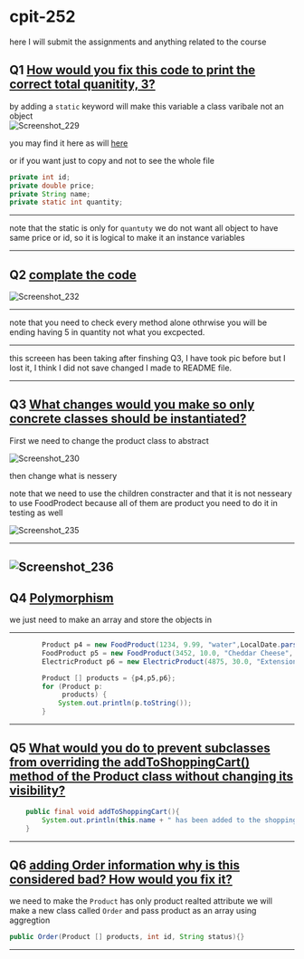 # cpit-252
here I will submit the assignments and anything related to the course 


## Q1 [How would you fix this code to print the correct total quanitity, 3?](https://cpit252.gitlab.io/labs/lab-1/#1-instance-and-class-variables)

by adding a `static` keyword will make this variable a class varibale not an object  
![Screenshot_229](https://user-images.githubusercontent.com/120954979/227757480-2f2dc413-127a-4863-bd27-cfcde84f4bab.png)


you may find it here as will [here](cpit-252-assignment-1/src/main/java/Q1/Product.java)

or if you want just to copy and not to see the whole file


```java
private int id;
private double price;
private String name;
private static int quantity;
```
---
note that the static is only for `quantuty` we do not want all object to have same price or id, so it is logical to make it an instance variables


---
## Q2 [complate the code](https://cpit252.gitlab.io/labs/lab-1/#2-testing)


![Screenshot_232](https://user-images.githubusercontent.com/120954979/227857241-22688dc4-6321-45c5-9fc3-e2ab0a568023.png)

---
note that you need to check every method alone othrwise you will be ending having 5 in quantity not what you excpected.

---
this screeen has been taking after finshing Q3, I have took pic before but I lost it, I think I did not save changed I made to README file.


---




## Q3 [What changes would you make  so only concrete classes should be instantiated?](https://cpit252.gitlab.io/labs/lab-1/#3-inhertiance)


First we need to change the product class to abstract

![Screenshot_230](https://user-images.githubusercontent.com/120954979/227859021-9333a222-8a4b-4261-8f4f-d6c9a7c5fc8f.png)



then change what is nessery 


note that we need to use the children constracter and that it is not nesseary to use FoodProdect because all of them are product you need to do it in testing as well

![Screenshot_235](https://user-images.githubusercontent.com/120954979/227859833-841ec080-7c45-481a-80dd-751ee08b8cfc.png)

---
![Screenshot_236](https://user-images.githubusercontent.com/120954979/227860643-6ea4e192-5955-4e62-a8cb-681939458242.png)
---


## Q4 [Polymorphism](https://cpit252.gitlab.io/labs/lab-1/#4-polymorphism-many-forms)


we just need to make an array and store the objects in


---

```java
        Product p4 = new FoodProduct(1234, 9.99, "water",LocalDate.parse("2027-07-07"));
        FoodProduct p5 = new FoodProduct(3452, 10.0, "Cheddar Cheese", LocalDate.parse("2022-06-07"));
        ElectricProduct p6 = new ElectricProduct(4875, 30.0, "Extension cord", "220v");

        Product [] products = {p4,p5,p6};
        for (Product p:
             products) {
            System.out.println(p.toString());
        }
```

---


## Q5 [What would you do to prevent subclasses from overriding the addToShoppingCart() method of the Product class without changing its visibility?](https://cpit252.gitlab.io/labs/lab-1/#5-controlling-changes)



```java 
    public final void addToShoppingCart(){
        System.out.println(this.name + " has been added to the shopping cart.");
    }

```
---

## Q6 [adding Order information why is this considered bad? How would you fix it? ](https://cpit252.gitlab.io/labs/lab-1/#6-abstraction)


we need to make the `Product` has only product realted attribute we will make a new class called `Order` and pass product as an array using aggregtion 


```java
public Order(Product [] products, int id, String status){}

```
---
